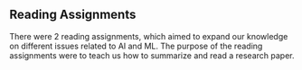 ## Reading Assignments
There were 2 reading assignments, which aimed to expand our knowledge on different issues related to AI and ML. The purpose of the reading assignments were to teach us how to summarize and read a research paper. 
